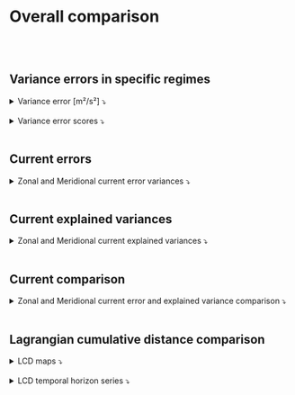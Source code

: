 # Overall comparison


<br>

<br> 
 
    
## Variance errors in specific regimes 

<details>
<summary>Variance error [m²/s²] ⤵️  </summary>
    
<br> 
 

<table>
  <thead>
    <tr> 
      <th></th>
      <th colspan="3">Variance error u [m²/s²]</th>
      <th colspan="3">Variance error v [m²/s²]</th>
    </tr>
  </thead>
  <tbody>
    <tr> 
      <td> </td>
      <td> coastal </td>
      <td> offshore_highvar </td>
      <td> offshore_lowvar </td>
      <td> coastal </td>
      <td> offshore_highvar </td>
      <td> offshore_lowvar </td>
    </tr>
    <tr> 
    <tr> 
      <td><strong>DUACS</strong></td>
      <td>0.026835 </td>
      <td>0.049405</td>
      <td>0.018048</td>
      <td><span style="color:blue">0.027367</span></td>
      <td>0.048346</td>
      <td>0.015990</td>
    </tr>
    <tr> 
      <td><strong>MIOST</strong></td>
      <td>0.026970</td>
      <td>0.048746</td>
      <td>0.017930</td>
      <td>0.028193</td>
      <td>0.049801</td>
      <td>0.015888</td>
    </tr>
    <tr> 
      <td><strong>DDDcurr</strong></td>
      <td>0.025531</td>
      <td>0.053595</td>
      <td>0.016065</td>
      <td>0.027564</td>
      <td>0.051306</td>
      <td>0.015166</td>
    </tr>
    <tr> 
      <td><strong>SSHSSTprod</strong></td>
      <td><span style="color:blue">0.017744</span></td>
      <td><span style="color:blue">0.047787</span></td>
      <td><span style="color:blue">0.013400</span></td>
      <td>0.028912</td>
      <td><span style="color:blue">0.047780</span></td>
      <td><span style="color:blue">0.013444</span></td>
    </tr> 
  </tbody>
</table>


</details>
 
<br>

<details>
<summary>Variance error scores ⤵️  </summary>
    
<br> 
 

<table>
  <thead>
    <tr> 
      <th></th>
      <th colspan="3">Variance error score u</th>
      <th colspan="3">Variance error score v</th>
    </tr>
  </thead>
  <tbody>
    <tr> 
      <td> </td>
      <td> coastal </td>
      <td> offshore_highvar </td>
      <td> offshore_lowvar </td>
      <td> coastal </td>
      <td> offshore_highvar </td>
      <td> offshore_lowvar </td>
    </tr>
    <tr> 
    <tr> 
      <td><strong>DUACS</strong></td>
      <td>54.2 %</td>
      <td>72.7 %</td>
      <td>39.9 %</td>
      <td><span style="color:blue">66.2 %</span></td>
      <td>67.7 %</td>
      <td>41.7 %</td>
    </tr>
    <tr> 
      <td><strong>MIOST</strong></td>
      <td>54.0 %</td>
      <td>73.1 %</td>
      <td>40.4 %</td>
      <td>65.2 %</td>
      <td>66.7 %</td>
      <td>42.1 %</td>
    </tr>
    <tr> 
      <td><strong>DDDcurr</strong></td>
      <td>56.9 %</td>
      <td>70.4 %</td>
      <td>46.6 %</td>
      <td>64.9 %</td>
      <td>65.7 %</td>
      <td>44.7 %</td>
    </tr>
    <tr> 
      <td><strong>SSHSSTprod</strong></td>
      <td><span style="color:blue">60.4 %</span></td>
      <td><span style="color:blue">73.6 %</span></td>
      <td><span style="color:blue">54.6 %</span></td>
      <td>43.4 %</td>
      <td><span style="color:blue">68.1 %</span></td>
      <td><span style="color:blue">50.1 %</span></td>
    </tr> 
  </tbody>
</table>

  
</details>
 
 

<br>

## Current errors  
 
<details>
<summary>Zonal and Meridional current error variances ⤵️  </summary>

<br> 

|![Maps_DUACS_errvar_Gulfstream_uv](../_static/Maps_DUACS_errvar_Gulfstream_uv.png)  |![Maps_MIOST_errvar_Gulfstream_uv](../_static/Maps_MIOST_errvar_Gulfstream_uv.png)  | 
|----|----| 
![Maps_DDDcurr_errvar_Gulfstream_uv](../_static/Maps_DDDcurr_errvar_Gulfstream_uv.png)  |![Maps_SSHSSTprod_errvar_Gulfstream_uv](../_static/Maps_SSHSSTprod_errvar_Gulfstream_uv.png)  |  

</details>
 

<br>

## Current explained variances
  
<details>
<summary>Zonal and Meridional current explained variances ⤵️  </summary>

<br> 

|![Maps_DUACS_explvar_Gulfstream_uv](../_static/Maps_DUACS_explvar_Gulfstream_uv.png)   |![Maps_MIOST_explvar_Gulfstream_uv](../_static/Maps_MIOST_explvar_Gulfstream_uv.png)     |
|----|----| 
![Maps_DDDcurr_explvar_Gulfstream_uv](../_static/Maps_DDDcurr_explvar_Gulfstream_uv.png)     |![Maps_SSHSSTprod_explvar_Gulfstream_uv](../_static/Maps_SSHSSTprod_explvar_Gulfstream_uv.png)   |


</details>
 

<br>

## Current comparison

<details>
<summary>Zonal and Meridional current error and explained variance comparison ⤵️  </summary>

<br> 

<center>
    <div id="Maps_DUACSvsMIOST_errexplvarcomp_Gulfstream_uv">
        <img src="../_static/Maps_DUACSvsMIOST_errexplvarcomp_Gulfstream_uv.png" width="400">
        <img src="../_static/Maps_DUACSvsSSHSSTprod_errexplvarcomp_Gulfstream_uv.png" width="400">
    </div> 
</center>
 
  
<br> 

<center> 
    <div id="Maps_DUACSvsDDDcurr_errexplvarcomp_Gulfstream_uv">
        <img src="../_static/Maps_DUACSvsDDDcurr_errexplvarcomp_Gulfstream_uv.png" width="400">
        <img src="../_static/Maps_DDDcurrvsSSHSSTprod_errexplvarcomp_Gulfstream_uv.png" width="400">  
    </div>
</center>

</details>
 

<br>

## Lagrangian cumulative distance comparison

<details>
<summary>LCD maps ⤵️  </summary>

<br> 
 
| ![DUACS LDC Gulfstream h1](../_static/deviation_maps_DUACS_Gulfstream_h1.png) | ![DUACS LDC Gulfstream h2](../_static/deviation_maps_DUACS_Gulfstream_h2.png) | ![DUACS LDC Gulfstream h3](../_static/deviation_maps_DUACS_Gulfstream_h3.png) | ![DUACS LDC Gulfstream h4](../_static/deviation_maps_DUACS_Gulfstream_h4.png) | ![DUACS LDC Gulfstream h5](../_static/deviation_maps_DUACS_Gulfstream_h5.png) |
|--|--|--|--|--| 
| ![MIOST LDC Gulfstream h1](../_static/deviation_maps_MIOST_Gulfstream_h1.png) | ![MIOST LDC Gulfstream h2](../_static/deviation_maps_MIOST_Gulfstream_h2.png) | ![MIOST LDC Gulfstream h3](../_static/deviation_maps_MIOST_Gulfstream_h3.png) | ![MIOST LDC Gulfstream h4](../_static/deviation_maps_MIOST_Gulfstream_h4.png) | ![MIOST LDC Gulfstream h5](../_static/deviation_maps_MIOST_Gulfstream_h5.png) |
| ![DDDcurr LDC Gulfstream h1](../_static/deviation_maps_DDDcurr_Gulfstream_h1.png) | ![DDDcurr LDC Gulfstream h2](../_static/deviation_maps_DDDcurr_Gulfstream_h2.png) | ![DDDcurr LDC Gulfstream h3](../_static/deviation_maps_DDDcurr_Gulfstream_h3.png) | ![DDDcurr LDC Gulfstream h4](../_static/deviation_maps_DDDcurr_Gulfstream_h4.png) | ![DDDcurr LDC Gulfstream h5](../_static/deviation_maps_DDDcurr_Gulfstream_h5.png) | 
| ![SSHSSTprod LDC Gulfstream h1](../_static/deviation_maps_SSHSSTprod_Gulfstream_h1.png) | ![SSHSSTprod LDC Gulfstream h2](../_static/deviation_maps_SSHSSTprod_Gulfstream_h2.png) | ![SSHSSTprod LDC Gulfstream h3](../_static/deviation_maps_SSHSSTprod_Gulfstream_h3.png) | ![SSHSSTprod LDC Gulfstream h4](../_static/deviation_maps_SSHSSTprod_Gulfstream_h4.png) | ![SSHSSTprod LDC Gulfstream h5](../_static/deviation_maps_SSHSSTprod_Gulfstream_h5.png) | 
 
</details>
 
<br> 

<details>
<summary>LCD temporal horizon series ⤵️  </summary>

<br> 

![deviation_horizon_Agulhas](../_static/deviation_horizon_Gulfstream.png)  
 

<br>  
  
